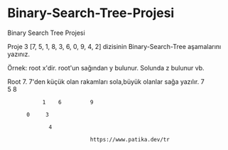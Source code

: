 # Binary-Search-Tree-Projesi
Binary Search Tree Projesi

Proje 3
[7, 5, 1, 8, 3, 6, 0, 9, 4, 2] dizisinin Binary-Search-Tree aşamalarını yazınız.

Örnek: root x'dir. root'un sağından y bulunur. Solunda z bulunur vb.

Root 7. 7'den küçük olan rakamları sola,büyük olanlar sağa yazılır.
                      7                                 
                   5       8
                 
               1    6         9
              
          0     3 
          
                 4 
                              
                              https://www.patika.dev/tr
